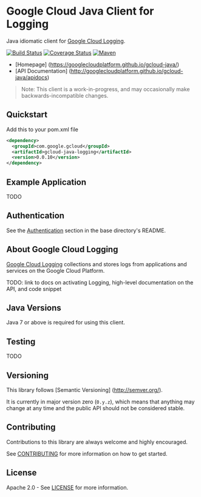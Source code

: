 Google Cloud Java Client for Logging
====================================

Java idiomatic client for [Google Cloud Logging][cloud-logging].

[![Build Status](https://travis-ci.org/GoogleCloudPlatform/gcloud-java.svg?branch=master)](https://travis-ci.org/GoogleCloudPlatform/gcloud-java)
[![Coverage Status](https://coveralls.io/repos/GoogleCloudPlatform/gcloud-java/badge.svg?branch=master)](https://coveralls.io/r/GoogleCloudPlatform/gcloud-java?branch=master)
[![Maven](https://img.shields.io/maven-central/v/com.google.gcloud/gcloud-java-logging.svg)]( https://img.shields.io/maven-central/v/com.google.gcloud/gcloud-java-logging.svg)

-  [Homepage] (https://googlecloudplatform.github.io/gcloud-java/)
-  [API Documentation] (http://googlecloudplatform.github.io/gcloud-java/apidocs)

> Note: This client is a work-in-progress, and may occasionally
> make backwards-incompatible changes.

Quickstart
----------
Add this to your pom.xml file
```xml
<dependency>
  <groupId>com.google.gcloud</groupId>
  <artifactId>gcloud-java-logging</artifactId>
  <version>0.0.10</version>
</dependency>
```

Example Application
-------------------
TODO

Authentication
--------------

See the [Authentication](https://github.com/GoogleCloudPlatform/gcloud-java#authentication) section in the base directory's README.

About Google Cloud Logging
--------------------------

[Google Cloud Logging][cloud-logging] collections and stores logs
from applications and services on the Google Cloud Platform.

TODO: link to docs on activating Logging, high-level documentation on
the API, and code snippet

Java Versions
-------------

Java 7 or above is required for using this client.

Testing
-------

TODO

Versioning
----------

This library follows [Semantic Versioning] (http://semver.org/).

It is currently in major version zero (``0.y.z``), which means that anything
may change at any time and the public API should not be considered
stable.

Contributing
------------

Contributions to this library are always welcome and highly encouraged.

See [CONTRIBUTING] for more information on how to get started.

License
-------

Apache 2.0 - See [LICENSE] for more information.


[CONTRIBUTING]:https://github.com/GoogleCloudPlatform/gcloud-java/blob/master/CONTRIBUTING.md
[LICENSE]: https://github.com/GoogleCloudPlatform/gcloud-java/blob/master/LICENSE

[cloud-logging]: https://cloud.google.com/logging
